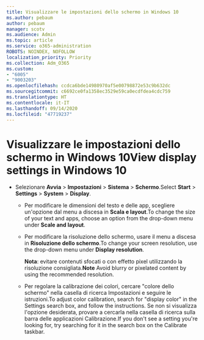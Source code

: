 ```yaml
---
title: Visualizzare le impostazioni dello schermo in Windows 10
ms.author: pebaum
author: pebaum
manager: scotv
ms.audience: Admin
ms.topic: article
ms.service: o365-administration
ROBOTS: NOINDEX, NOFOLLOW
localization_priority: Priority
ms.collection: Adm_O365
ms.custom:
- "6005"
- "9003203"
ms.openlocfilehash: ccdca6bde14980970af5e00798872e53c9b632dc
ms.sourcegitcommit: c6692ce0fa1358ec3529e59ca0ecdfdea4cdc759
ms.translationtype: HT
ms.contentlocale: it-IT
ms.lasthandoff: 09/14/2020
ms.locfileid: "47719237"
---
```

# <a name="view-display-settings-in-windows-10"></a><span data-ttu-id="a07d2-102">Visualizzare le impostazioni dello schermo in Windows 10</span><span class="sxs-lookup"><span data-stu-id="a07d2-102">View display settings in Windows 10</span></span>

- <span data-ttu-id="a07d2-103">Selezionare **Avvia**  > **Impostazioni**  > **Sistema** > **Schermo**.</span><span class="sxs-lookup"><span data-stu-id="a07d2-103">Select **Start**  > **Settings**  > **System** > **Display**.</span></span>
    -  <span data-ttu-id="a07d2-104">Per modificare le dimensioni del testo e delle app, scegliere un'opzione dal menu a discesa in  **Scala e layout**.</span><span class="sxs-lookup"><span data-stu-id="a07d2-104">To change the size of your text and apps, choose an option from the drop-down menu under  **Scale and layout**.</span></span>
    - <span data-ttu-id="a07d2-105">Per modificare la risoluzione dello schermo, usare il menu a discesa in **Risoluzione dello schermo**.</span><span class="sxs-lookup"><span data-stu-id="a07d2-105">To change your screen resolution, use the drop-down menu under **Display resolution**.</span></span>
     
      <span data-ttu-id="a07d2-106">**Nota**: evitare contenuti sfocati o con effetto pixel utilizzando la risoluzione consigliata.</span><span class="sxs-lookup"><span data-stu-id="a07d2-106">**Note** Avoid blurry or pixelated content by using the recommended resolution.</span></span>
    - <span data-ttu-id="a07d2-107">Per regolare la calibrazione dei colori, cercare "colore dello schermo" nella casella di ricerca Impostazioni e seguire le istruzioni.</span><span class="sxs-lookup"><span data-stu-id="a07d2-107">To adjust color calibration, search for "display color" in the Settings search box, and follow the instructions.</span></span> <span data-ttu-id="a07d2-108">Se non si visualizza l'opzione desiderata, provare a cercarla nella casella di ricerca sulla barra delle applicazioni Calibrazione.</span><span class="sxs-lookup"><span data-stu-id="a07d2-108">If you don't see a setting you're looking for, try searching for it in the search box on the Calibrate taskbar.</span></span>